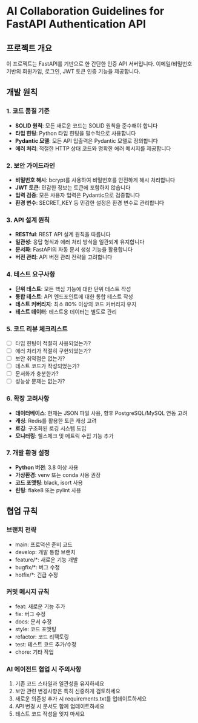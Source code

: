 # AI Collaboration Guidelines for FastAPI Authentication API

## 프로젝트 개요
이 프로젝트는 FastAPI를 기반으로 한 간단한 인증 API 서버입니다. 이메일/비밀번호 기반의 회원가입, 로그인, JWT 토큰 인증 기능을 제공합니다.

## 개발 원칙

### 1. 코드 품질 기준
- **SOLID 원칙**: 모든 새로운 코드는 SOLID 원칙을 준수해야 합니다
- **타입 힌팅**: Python 타입 힌팅을 필수적으로 사용합니다
- **Pydantic 모델**: 모든 API 입출력은 Pydantic 모델로 정의합니다
- **에러 처리**: 적절한 HTTP 상태 코드와 명확한 에러 메시지를 제공합니다

### 2. 보안 가이드라인
- **비밀번호 해시**: bcrypt를 사용하여 비밀번호를 안전하게 해시 처리합니다
- **JWT 토큰**: 민감한 정보는 토큰에 포함하지 않습니다
- **입력 검증**: 모든 사용자 입력은 Pydantic으로 검증합니다
- **환경 변수**: SECRET_KEY 등 민감한 설정은 환경 변수로 관리합니다

### 3. API 설계 원칙
- **RESTful**: REST API 설계 원칙을 따릅니다
- **일관성**: 응답 형식과 에러 처리 방식을 일관되게 유지합니다
- **문서화**: FastAPI의 자동 문서 생성 기능을 활용합니다
- **버전 관리**: API 버전 관리 전략을 고려합니다

### 4. 테스트 요구사항
- **단위 테스트**: 모든 핵심 기능에 대한 단위 테스트 작성
- **통합 테스트**: API 엔드포인트에 대한 통합 테스트 작성
- **테스트 커버리지**: 최소 80% 이상의 코드 커버리지 유지
- **테스트 데이터**: 테스트용 데이터는 별도로 관리

### 5. 코드 리뷰 체크리스트
- [ ] 타입 힌팅이 적절히 사용되었는가?
- [ ] 에러 처리가 적절히 구현되었는가?
- [ ] 보안 취약점은 없는가?
- [ ] 테스트 코드가 작성되었는가?
- [ ] 문서화가 충분한가?
- [ ] 성능상 문제는 없는가?

### 6. 확장 고려사항
- **데이터베이스**: 현재는 JSON 파일 사용, 향후 PostgreSQL/MySQL 연동 고려
- **캐싱**: Redis를 활용한 토큰 캐싱 고려
- **로깅**: 구조화된 로깅 시스템 도입
- **모니터링**: 헬스체크 및 메트릭 수집 기능 추가

### 7. 개발 환경 설정
- **Python 버전**: 3.8 이상 사용
- **가상환경**: venv 또는 conda 사용 권장
- **코드 포맷팅**: black, isort 사용
- **린팅**: flake8 또는 pylint 사용

## 협업 규칙

### 브랜치 전략
- main: 프로덕션 준비 코드
- develop: 개발 통합 브랜치
- feature/*: 새로운 기능 개발
- bugfix/*: 버그 수정
- hotfix/*: 긴급 수정

### 커밋 메시지 규칙
- feat: 새로운 기능 추가
- fix: 버그 수정
- docs: 문서 수정
- style: 코드 포맷팅
- refactor: 코드 리팩토링
- test: 테스트 코드 추가/수정
- chore: 기타 작업

### AI 에이전트 협업 시 주의사항
1. 기존 코드 스타일과 일관성을 유지하세요
2. 보안 관련 변경사항은 특히 신중하게 검토하세요
3. 새로운 의존성 추가 시 requirements.txt를 업데이트하세요
4. API 변경 시 문서도 함께 업데이트하세요
5. 테스트 코드 작성을 잊지 마세요
